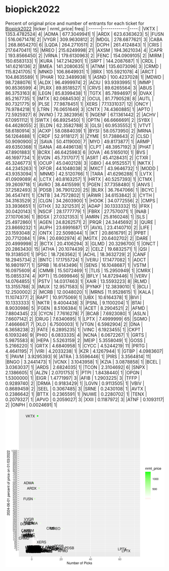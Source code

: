 # biopick2022
Percent of original price and number of entrants for each ticket for [Biopick2022](https://twitter.com/hashtag/Biopick2022)
|ticker |   nrml_price| freq|
|:------|------------:|----:|
|VKTX   | 1353.4782524|    4|
|ADMA   |  677.3049941|    1|
|ARDX   |  623.6363623|    5|
|FUSN   |  516.0671478|    2|
|VYGR   |  309.9630812|    2|
|MDGL   |  278.6877621|    3|
|CABA   |  268.8654270|    6|
|LQDA   |  264.2710511|    2|
|DCPH   |  261.4124843|    1|
|CRIS   |  217.6470411|   15|
|MREO   |  215.6249998|   21|
|AXSM   |  194.3621034|    4|
|CAPR   |  193.8566450|    2|
|VRNA   |  179.6130963|    2|
|FENC   |  154.0909105|    2|
|MIRM   |  150.6583133|    1|
|KURA   |  147.2142901|    1|
|SRPT   |  144.2087687|    1|
|CRDL   |  141.6216136|    2|
|BMEA   |  141.2080635|    1|
|ATNM   |  135.6073096|    3|
|CRMD   |  115.8241705|    1|
|MNKD   |  106.8649931|    1|
|IBRX   |  105.5921078|    4|
|ARCT   |  104.8635589|    1|
|PHAR   |  102.3489938|    1|
|ASND   |  100.4237028|    1|
|MDWD   |   98.7288076|    1|
|ALDX   |   96.4999974|    2|
|ACIU   |   93.9393995|    1|
|IMMP   |   90.8536599|    4|
|PLRX   |   89.8518527|    1|
|CRVS   |   89.6265564|    3|
|ABUS   |   86.3753163|    8|
|LEGN   |   85.8399438|    1|
|TGTX   |   85.7894697|    9|
|DVAX   |   85.2167735|    1|
|IMTX   |   82.0684530|    2|
|OCUL   |   81.7790528|    8|
|AUTL   |   80.7321775|    9|
|PLSE   |   77.9878451|    1|
|XERS   |   77.1331037|   12|
|ONCY   |   76.9784218|    1|
|LTRN   |   76.0651649|    3|
|CNTX   |   74.4360885|    1|
|APTO   |   72.5925927|    8|
|NVNO   |   72.3823956|    1|
|NGENF  |   67.1361442|    2|
|ACHV   |   67.0951112|    1|
|SWTX   |   66.8925450|    1|
|OPTN   |   66.6666691|    2|
|SYBX   |   64.4628055|    2|
|ELDN   |   62.3582788|    3|
|GLSI   |   60.9535552|    1|
|VTVT   |   58.6180914|    3|
|ACXP   |   58.0884039|    1|
|BYSI   |   58.0573950|    2|
|MRNA   |   56.1264688|    1|
|CRDF   |   52.9118127|    3|
|ZYME   |   51.7388643|    2|
|CLSD   |   50.9090900|    2|
|SAVA   |   50.4119000|    7|
|MYO    |   49.8173877|    1|
|ARMP   |   49.6350368|    1|
|SANA   |   48.4496138|    1|
|CLPT   |   48.3957192|    3|
|PHAT   |   47.8901883|    1|
|BCRX   |   46.6425983|    6|
|IOVA   |   46.5165010|    1|
|BVS    |   46.1697734|    1|
|EVGN   |   45.7317077|    1|
|ASRT   |   45.4128431|    2|
|CTXR   |   45.3246773|    1|
|OCUP   |   45.0402128|    3|
|GBIO   |   44.9152557|    1|
|NKTX   |   44.2345263|    1|
|XFOR   |   44.1048038|    3|
|MXCT   |   43.9646732|    1|
|MODD   |   43.9353094|    1|
|MNMD   |   42.5120766|    1|
|TARA   |   41.6296288|    1|
|LVTX   |   41.0909089|    4|
|LCTX   |   40.8163257|    1|
|HRTX   |   40.5257393|    1|
|CTMX   |   39.2609718|    1|
|AVRO   |   38.4415599|    1|
|PGEN   |   37.7358480|    1|
|ANVS   |   37.2582493|    3|
|PDSB   |   36.7901220|   25|
|BLRX   |   36.7647066|    1|
|BCYC   |   36.4547411|    1|
|CNTB   |   34.7572802|    1|
|ARWR   |   34.6153842|    3|
|CYTH   |   34.3163529|    2|
|CLGN   |   34.2603900|    1|
|HOOK   |   34.0772556|    2|
|CMPS   |   33.3936651|    1|
|GTHX   |   32.3212531|    2|
|ADAP   |   30.1333332|   15|
|IFRX   |   30.0420143|    1|
|NSCIF  |   28.1777779|    1|
|FBRX   |   27.7570071|    1|
|INAB   |   27.1070636|    1|
|BDSX   |   27.0321353|    1|
|AMRN   |   25.8160248|    1|
|SLS    |   25.4972860|    1|
|AGEN   |   24.8262571|    2|
|PRQR   |   24.3445692|    3|
|QURE   |   23.8669232|    1|
|AUPH   |   23.6991687|   17|
|AVXL   |   23.4140710|    2|
|LIFE   |   23.1593048|    2|
|ONTX   |   22.5098044|    1|
|IKT    |   20.8616791|    2|
|PPBT   |   20.7712084|    1|
|IPA    |   20.6902974|    4|
|MGTX   |   20.6402702|    2|
|DARE   |   20.4999998|    2|
|BCTX   |   20.4106294|    3|
|GLMD   |   20.3296700|    1|
|ONCT   |   20.2863430|   15|
|ATHA   |   20.1074439|    2|
|CELZ   |   19.6832571|    1|
|QSI    |   19.3138501|    1|
|IPSC   |   18.7263562|    1|
|ACHL   |   18.3632729|    2|
|CANF   |   18.2945734|    2|
|BNTC   |   17.1755724|    1|
|VERU   |   17.1477082|    1|
|ADCT   |   16.9801977|    1|
|SPRB   |   16.6143496|    1|
|SENS   |   16.1048687|    1|
|VSTM   |   16.0975609|    4|
|CMMB   |   15.5072469|    1|
|TLIS   |   15.2950949|    1|
|CMRX   |   15.0855374|    4|
|KPTI   |   15.0699846|    5|
|BFLY   |   14.8729446|    1|
|VERV   |   14.0764855|    1|
|PSTV   |   14.0317463|    1|
|XAIR   |   13.5593223|    8|
|RLMD   |   13.3155788|    3|
|IMUX   |   12.9571583|    5|
|PYNKF  |   12.3839010|    1|
|BCLI   |   12.2500002|    2|
|MCRB   |   12.0048020|    1|
|MRNS   |   11.9528615|    1|
|KALA   |   11.1074377|    2|
|RAPT   |   10.9175069|    1|
|UBX    |   10.6164378|    1|
|BIVI   |   10.1333333|    1|
|NKTR   |    9.4004438|    3|
|PSNL   |    9.1100204|    1|
|BTAI   |    8.9030986|    5|
|FGEN   |    8.5106384|    1|
|ACET   |    8.2904521|    2|
|AFMD   |    7.8804345|   23|
|CYCN   |    7.7616278|    7|
|BCAB   |    7.6923080|    1|
|ASLN   |    7.6607142|    2|
|DRUG   |    7.6340695|    1|
|LPTX   |    7.4999999|   65|
|SGMO   |    7.4666667|    7|
|XLO    |    6.7500003|    1|
|VTGN   |    6.5982904|    2|
|DNA    |    6.3658238|    2|
|FATE   |    6.2895235|    1|
|VINC   |    6.1923455|    1|
|CKPT   |    6.1093246|    9|
|PHIO   |    6.0833335|    4|
|NCNA   |    6.0672267|    1|
|GRTS   |    5.9875583|    8|
|HEPA   |    5.5263159|    2|
|MEIP   |    5.3558049|    1|
|GOSS   |    5.2166220|    1|
|GRTX   |    4.6840958|    1|
|CYCC   |    4.5244219|   11|
|PRTG   |    4.4641195|    7|
|VIRI   |    4.2033238|    1|
|KZR    |    4.1267944|    1|
|GTBP   |    4.0983607|    1|
|PAVM   |    3.9295393|    9|
|ATRA   |    3.5596446|    1|
|PIRS   |    3.3564814|   11|
|BNGO   |    3.2441473|    1|
|VCNX   |    3.1043958|    1|
|KZIA   |    3.0878858|    1|
|BCEL   |    3.0363037|    1|
|ARDS   |    2.6824035|    1|
|TCON   |    2.3104692|    6|
|SNPX   |    2.1386605|    1|
|ALZN   |    2.0701753|    1|
|PTPI   |    1.8438440|    1|
|OPGN   |    1.5300000|    1|
|EIGR   |    1.4771997|    3|
|AFIB   |    1.2903225|    3|
|TFFP   |    0.9289740|    2|
|DRMA   |    0.9183429|    1|
|LGVN   |    0.9113505|    1|
|VBIV   |    0.8689459|    2|
|SEEL   |    0.3067485|    3|
|SRNE   |    0.2430108|    1|
|AVTX   |    0.2386642|    1|
|BTTX   |    0.2365591|    1|
|NUWE   |    0.2280702|    1|
|TENX   |    0.2079327|    1|
|APVO   |    0.2059027|    3|
|XXII   |    0.1187972|    3|
|ATNF   |    0.1093117|    2|
|ONPH   |    0.0024691|    1|
![retvspicks](biopicks.png?raw=true)
